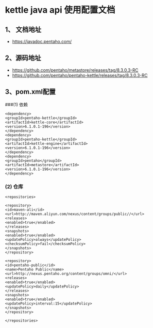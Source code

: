 # kettle java api 使用配置文档
## 1、 文档地址
- https://javadoc.pentaho.com/
 
## 2、源码地址
- https://github.com/pentaho/metastore/releases/tag/8.3.0.3-RC
- https://github.com/pentaho/pentaho-kettle/releases/tag/8.3.0.3-RC

## 3、pom.xml配置
###(1) 依赖
```
<dependency>
<groupId>pentaho-kettle</groupId>
<artifactId>kettle-core</artifactId>
<version>6.1.0.1-196</version>
</dependency>
<dependency>
<groupId>pentaho-kettle</groupId>
<artifactId>kettle-engine</artifactId>
<version>6.1.0.1-196</version>
</dependency>
<dependency>
<groupId>pentaho</groupId>
<artifactId>metastore</artifactId>
<version>6.1.0.1-196</version>
</dependency>
```
### (2) 仓库
```
<repositories>

<repository>
<id>maven-ali</id>
<url>http://maven.aliyun.com/nexus/content/groups/public//</url>
<releases>
<enabled>true</enabled>
</releases>
<snapshots>
<enabled>true</enabled>
<updatePolicy>always</updatePolicy>
<checksumPolicy>fail</checksumPolicy>
</snapshots>
</repository>

<repository>
<id>pentaho-public</id>
<name>Pentaho Public</name>
<url>http://nexus.pentaho.org/content/groups/omni/</url>
<releases>
<enabled>true</enabled>
<updatePolicy>daily</updatePolicy>
</releases>
<snapshots>
<enabled>true</enabled>
<updatePolicy>interval:15</updatePolicy>
</snapshots>
</repository>

</repositories>
```



